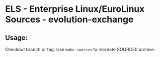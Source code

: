 # ELS - Enterprise Linux/EuroLinux Sources - evolution-exchange
 
## Usage:
  Checkout branch or tag. Use `make sources` to recreate  SOURCE0 archive.
